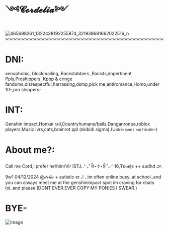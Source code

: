 # ༺𝓒𝓸𝓻𝓭𝓮𝓵𝓲𝓪༻
![465698261_1322438192255874_321939681662022516_n](https://github.com/user-attachments/assets/1e7b1846-486c-4368-bba8-3e739c7f8712)
⫘⫘⫘⫘⫘⫘⫘⫘⫘⫘⫘⫘⫘⫘⫘⫘⫘⫘⫘⫘⫘⫘⫘⫘⫘⫘⫘⫘⫘⫘⫘⫘⫘⫘⫘⫘⫘⫘⫘⫘
# DNI: 
xenophobic, blockmailing, Backstabbers ,Racists,impertinent Ppls,Proshippers, Kpop & cringe fandoms,disrespectful,harrassing,dsmp,pick me,antiromance,Homo,under 10-,pro shippers-
# INT:
Genshin impact,Honkai rail,Countryhumans/balls,Danganronpa,roblox players,Music lvrs,cats,brainrot ppl (skibidi sigma).(U𝔫𝔩𝔢𝔰𝔰 𝔶𝔬𝔲𝔯𝔢 𝔪𝔶 𝔣𝔯𝔦𝔢𝔫𝔡𝔰-)
# About me?: 
Call me Cord,i prefer he/him/Vir ISTJ..⁺‧₊˚ ཐི⋆♱⋆ཋྀ ˚₊‧⁺  16,Ŧє๓คɭє  ++ audhd ౨ৎ 9w1 04/12/2024 @𝒹ℯ𝓁𝒾𝒶 + autistic er..☾..im often online busy..at school..and you can always meet me at the genshinimpact spot
im craving for chats lol..and please (DONT EVER EVER COPY MY PONIES I SWEAR.)
# BYE-
![image](https://github.com/user-attachments/assets/604d0266-4b45-4af3-9fe1-184a8c095a62)
